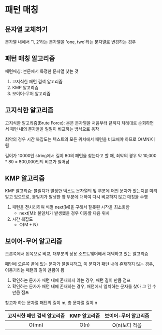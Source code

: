 # 패턴 매칭

## 문자열 교체하기

문자열 내에서 '1, 2'라는 문자열을 'one, two'라는 문자열로 변경하는 경우

## 패턴 매칭 알고리즘

패턴매칭: 본문에서 특정한 문자열 찾는 것

1. 고지식한 패턴 검색 알고리즘
2. KMP 알고리즘
3. 보이어-무어 알고리즘

## 고지식한 알고리즘

고지식한 알고리즘(Brute Force): 본문 문자열을 처음부터 끝까지 차례대로 순회하면서 패턴 내의 문자들을 일일이 비교하는 방식으로 동작

최악의 경우 시간 복잡도는 텍스트의 모든 위치에서 패턴을 비교해야 하므로 O(MN)이 됨

길이가 10000인 string에서 길이 80의 패턴을 찾는다고 할 때, 최악의 경우 약 10,000 * 80 = 800,000번의 비교가 일어남

## KMP 알고리즘

KMP 알고리즘: 불일치가 발생한 텍스트 문자열의 앞 부분에 어떤 문자가 있는지를 미리 알고 있으므로, 불일치가 발생한 앞 부분에 대하여 다시 비교하지 않고 매칭을 수행

1. 패턴을 전처리하여 배열 next[M]을 구해서 잘못된 시작을 최소화함
   - next[M]: 불일치가 발생했을 경우 이동할 다음 위치
2. 시간 복잡도
   - O(M + N)

## 보이어-무어 알고리즘

오른쪽에서 왼쪽으로 비교, 대부분의 상용 소프트웨어에서 채택하고 있는 알고리즘

패턴에 오른쪽 끝에 있는 문자가 불일치하고, 이 문자가 패턴 내에 존재하지 않는 경우, 이동거리는 패턴의 길이 만큼이 됨

1. 확인하는 문자가 패턴 내에 존재하지 않는 경우, 패턴 길이 만큼 점프
2. 확인하는 문자가 패턴 내에 존재하는 경우, 패턴에서 일치하는 문자를 찾아 그 칸 수 만큼 점프

찾고자 하는 문자열 패턴의 길이 m, 총 문자열 길이 n

| 고지식한 패턴 검색 알고리즘 | KMP 알고리즘 | 보이어-무어 알고리즘 |
| :-------------------------: | :----------: | :------------------: |
|            O(mn)            |     O(n)     |    O(n)보다 적음     |


